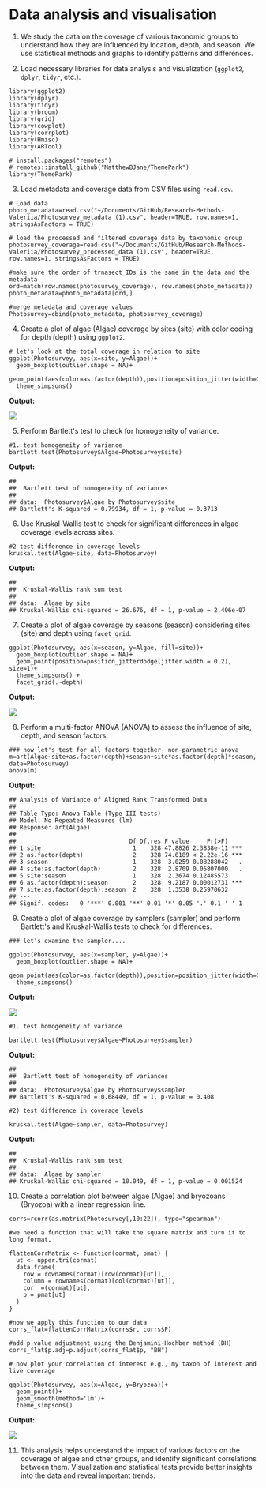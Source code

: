 
# Data analysis and visualisation

1. We study the data on the coverage of various taxonomic groups to understand how they are influenced by location, depth, and season. We use statistical methods and graphs to identify patterns and differences.

2. Load necessary libraries for data analysis and visualization (`ggplot2`, `dplyr`, `tidyr`, etc.).

```
library(ggplot2)
library(dplyr)
library(tidyr)
library(broom)
library(grid)
library(cowplot)
library(corrplot)
library(Hmisc)
library(ARTool)

# install.packages("remotes")
# remotes::install_github("MatthewBJane/ThemePark")
library(ThemePark)
```

3. Load metadata and coverage data from CSV files using `read.csv`.

```
# Load data
photo_metadata=read.csv("~/Documents/GitHub/Research-Methods-Valeriia/Photosurvey_metadata (1).csv", header=TRUE, row.names=1, stringsAsFactors = TRUE)

# load the processed and filtered coverage data by taxonomic group
photosurvey_coverage=read.csv("~/Documents/GitHub/Research-Methods-Valeriia/Photosurvey_processed_data (1).csv", header=TRUE, row.names=1, stringsAsFactors = TRUE)

#make sure the order of trnasect_IDs is the same in the data and the metadata
ord=match(row.names(photosurvey_coverage), row.names(photo_metadata))
photo_metadata=photo_metadata[ord,]

#merge metadata and coverage values
Photosurvey=cbind(photo_metadata, photosurvey_coverage)
```

4. Create a plot of algae (Algae) coverage by sites (site) with color coding for depth (depth) using `ggplot2`.

```
# let's look at the total coverage in relation to site
ggplot(Photosurvey, aes(x=site, y=Algae))+
  geom_boxplot(outlier.shape = NA)+
  geom_point(aes(color=as.factor(depth)),position=position_jitter(width=0.2))+ 
  theme_simpsons()
```

**Output:**

![](../images/plot1.png)

5. Perform Bartlett's test to check for homogeneity of variance.

```
#1. test homogeneity of variance
bartlett.test(Photosurvey$Algae~Photosurvey$site)
```

**Output:**

```
## 
##  Bartlett test of homogeneity of variances
## 
## data:  Photosurvey$Algae by Photosurvey$site
## Bartlett's K-squared = 0.79934, df = 1, p-value = 0.3713
```

6. Use Kruskal-Wallis test to check for significant differences in algae coverage levels across sites.

```
#2 test difference in coverage levels
kruskal.test(Algae~site, data=Photosurvey)
```

**Output:**

```
## 
##  Kruskal-Wallis rank sum test
## 
## data:  Algae by site
## Kruskal-Wallis chi-squared = 26.676, df = 1, p-value = 2.406e-07
```

7. Create a plot of algae coverage by seasons (season) considering sites (site) and depth using `facet_grid`.

```
ggplot(Photosurvey, aes(x=season, y=Algae, fill=site))+
  geom_boxplot(outlier.shape = NA)+
  geom_point(position=position_jitterdodge(jitter.width = 0.2), size=1)+
  theme_simpsons() +
  facet_grid(.~depth)
```

**Output:**

![](../images/plot2.png)

8. Perform a multi-factor ANOVA (ANOVA) to assess the influence of site, depth, and season factors.

```
### now let's test for all factors together- non-parametric anova
m=art(Algae~site+as.factor(depth)+season+site*as.factor(depth)*season, data=Photosurvey)
anova(m)
```

**Output:**

```
## Analysis of Variance of Aligned Rank Transformed Data
## 
## Table Type: Anova Table (Type III tests) 
## Model: No Repeated Measures (lm)
## Response: art(Algae)
## 
##                                Df Df.res F value     Pr(>F)    
## 1 site                          1    328 47.8826 2.3838e-11 ***
## 2 as.factor(depth)              2    328 74.0189 < 2.22e-16 ***
## 3 season                        1    328  3.0259 0.08288042   .
## 4 site:as.factor(depth)         2    328  2.8709 0.05807000   .
## 5 site:season                   1    328  2.3674 0.12485573    
## 6 as.factor(depth):season       2    328  9.2187 0.00012731 ***
## 7 site:as.factor(depth):season  2    328  1.3538 0.25970632    
## ---
## Signif. codes:   0 '***' 0.001 '**' 0.01 '*' 0.05 '.' 0.1 ' ' 1
```

9. Create a plot of algae coverage by samplers (sampler) and perform Bartlett's and Kruskal-Wallis tests to check for differences.

```
### let's examine the sampler....

ggplot(Photosurvey, aes(x=sampler, y=Algae))+
  geom_boxplot(outlier.shape = NA)+
  geom_point(aes(color=as.factor(depth)),position=position_jitter(width=0.2))+
  theme_simpsons()
```

**Output:**

![](../images/plot3.png)

```
#1. test homogeneity of variance

bartlett.test(Photosurvey$Algae~Photosurvey$sampler)
```

**Output:**

```
## 
##  Bartlett test of homogeneity of variances
## 
## data:  Photosurvey$Algae by Photosurvey$sampler
## Bartlett's K-squared = 0.68449, df = 1, p-value = 0.408
```

```
#2) test difference in coverage levels

kruskal.test(Algae~sampler, data=Photosurvey)
```

**Output:**

```
## 
##  Kruskal-Wallis rank sum test
## 
## data:  Algae by sampler
## Kruskal-Wallis chi-squared = 10.049, df = 1, p-value = 0.001524
```

10. Create a correlation plot between algae (Algae) and bryozoans (Bryozoa) with a linear regression line.

```
corrs=rcorr(as.matrix(Photosurvey[,10:22]), type="spearman")

#we need a function that will take the square matrix and turn it to long format.

flattenCorrMatrix <- function(cormat, pmat) {
  ut <- upper.tri(cormat)
  data.frame(
    row = rownames(cormat)[row(cormat)[ut]],
    column = rownames(cormat)[col(cormat)[ut]],
    cor  =(cormat)[ut],
    p = pmat[ut]
  )
}

#now we apply this function to our data
corrs_flat=flattenCorrMatrix(corrs$r, corrs$P)

#add p value adjustment using the Benjamini-Hochber method (BH)
corrs_flat$p.adj=p.adjust(corrs_flat$p, "BH")

# now plot your correlation of interest e.g., my taxon of interest and live coverage

ggplot(Photosurvey, aes(x=Algae, y=Bryozoa))+
  geom_point()+
  geom_smooth(method='lm')+
  theme_simpsons()
```

**Output:**

![](../images/plot3.png)

11. This analysis helps understand the impact of various factors on the coverage of algae and other groups, and identify significant correlations between them. Visualization and statistical tests provide better insights into the data and reveal important trends.


















